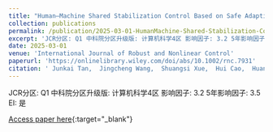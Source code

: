 ```yaml
---
title: "Human–Machine Shared Stabilization Control Based on Safe Adaptive Dynamic Programming With Bounded Rationality"
collection: publications
permalink: /publication/2025-03-01-HumanMachine-Shared-Stabilization-Control-Based-on-Safe-Adaptive-Dynamic-Programming-With-Bounded-Rationality
excerpt: 'JCR分区: Q1 中科院分区升级版: 计算机科学4区 影响因子: 3.2 5年影响因子: 3.5 EI: 是'
date: 2025-03-01
venue: 'International Journal of Robust and Nonlinear Control'
paperurl: 'https://onlinelibrary.wiley.com/doi/abs/10.1002/rnc.7931'
citation: ' Junkai Tan,  Jingcheng Wang,  Shuangsi Xue,  Hui Cao,  Huan Li,  Zihang Guo, &quot;Human–Machine Shared Stabilization Control Based on Safe Adaptive Dynamic Programming With Bounded Rationality.&quot; International Journal of Robust and Nonlinear Control, 2025.'
---
```

JCR分区: Q1 中科院分区升级版: 计算机科学4区 影响因子: 3.2 5年影响因子: 3.5 EI: 是

[Access paper here](https://onlinelibrary.wiley.com/doi/abs/10.1002/rnc.7931){:target="_blank"}
